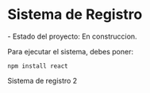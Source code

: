 <h1> Sistema de Registro </h1>
- Estado del proyecto: En construccion.

Para ejecutar el sistema, debes poner: 

```npm install react```

Sistema de registro 2

